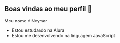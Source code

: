 ## Boas vindas ao meu perfil  👋

Meu nome é Neymar 

- Estou estudando na Alura
- Estou me desenvolvendo na linguagem JavaScript

